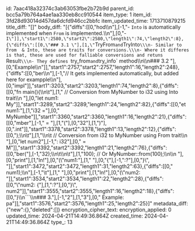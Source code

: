 id: 7aac418a32374c3ab63053fbe2b72b9d
parent_id: bcc5a79b764a4ae1aa330eb8cc910544
item_type: 1
item_id: 3fd28d93014d457da6dcfd946cc2bbfc
item_updated_time: 1713710879215
title_diff: "[]"
body_diff: "[{\"diffs\":[[0,\"hod\\\n\"],[-1,\"- `Into` is automatically implemented when `From` is implemented.\\\n\"],[0,\"- `I\"]],\"start1\":2580,\"start2\":2580,\"length1\":74,\"length2\":8},{\"diffs\":[[0,\"### 3.1 \"],[1,\"`TryFrom` and `TryInto`\\\n- Similar to From  & Into, these are traits for conversions.\\\n- Where it differes is that, these are used for falliable conversions and retuns `Result`\\\n- They defines `try_from` and `try_info` method\\\n\\\n### 3.2 \"],[0,\"Example\\\n\"]],\"start1\":2757,\"start2\":2757,\"length1\":16,\"length2\":248},{\"diffs\":[[0,\"ber\\\n\"],[-1,\"// It gets implemented automatically, but added here for exampple\\\n\"],[0,\"impl\"]],\"start1\":3203,\"start2\":3203,\"length1\":74,\"length2\":8},{\"diffs\":[[0,\"fn main(){\\\n\\t\"],[1,\"  // Conversion from MyNumber to i32 using Into trait\\\n    \"],[0,\"let num1: My\"]],\"start1\":3289,\"start2\":3289,\"length1\":24,\"length2\":82},{\"diffs\":[[0,\"et num1:\"],[1,\"i32 =\"],[0,\" MyNumbe\"]],\"start1\":3360,\"start2\":3360,\"length1\":16,\"length2\":21},{\"diffs\":[[0,\"mber\"],[-1,\" = \"],[1,\"(\"],[0,\"32\"],[1,\")\"],[0,\".int\"]],\"start1\":3378,\"start2\":3378,\"length1\":13,\"length2\":12},{\"diffs\":[[0,\");\\\n\\t\"],[1,\"\\\n\\t  // Conversion from i32 to MyNumber using From trait\\\n    \"],[0,\"let num2\"],[-1,\": i32\"],[0,\" = M\"]],\"start1\":3392,\"start2\":3392,\"length1\":21,\"length2\":76},{\"diffs\":[[0,\"ber(\"],[-1,\"32);\\\n\\t\\\n\\t\"],[1,\"100); // Or MyNumber::from(100);\\\n\\\n    \"],[0,\"print\"],[1,\"ln!\"],[0,\"(\\\"num1:\"],[1,\" \"],[0,\"{\"],[-1,\":?\"],[0,\"}\\\", \"]],\"start1\":3472,\"start2\":3472,\"length1\":31,\"length2\":63},{\"diffs\":[[0,\" num1);\\\n\"],[-1,\"\\t\"],[1,\"    \"],[0,\"print\"],[1,\"ln!\"],[0,\"(\\\"num2: \"]],\"start1\":3534,\"start2\":3534,\"length1\":22,\"length2\":28},{\"diffs\":[[0,\"\\\"num2: {\"],[1,\":?\"],[0,\"}\\\", num2\"]],\"start1\":3555,\"start2\":3555,\"length1\":16,\"length2\":18},{\"diffs\":[[0,\"}\\\n```\\\n### 3.\"],[-1,\"2\"],[1,\"3\"],[0,\" Example: pa\"]],\"start1\":3576,\"start2\":3576,\"length1\":25,\"length2\":25}]"
metadata_diff: {"new":{},"deleted":[]}
encryption_cipher_text: 
encryption_applied: 0
updated_time: 2024-04-21T14:49:36.864Z
created_time: 2024-04-21T14:49:36.864Z
type_: 13